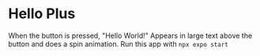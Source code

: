 # Hello Plus
When the button is pressed, "Hello World!" Appears in large text above the button and does a spin animation.
Run this app with
`npx expo start`

